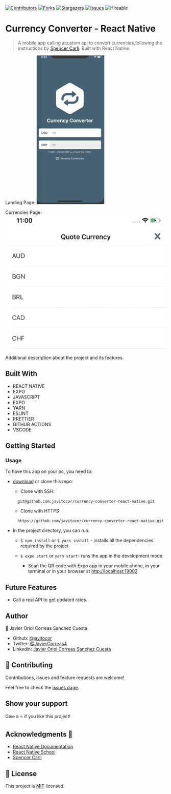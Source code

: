 <!--
*** Thanks for checking out this README Template. If you have a suggestion that would
*** make this better, please fork the repo and create a pull request or simply open
*** an issue with the tag "enhancement".
*** Thanks again! Now go create something AMAZING! :D
-->

<!-- PROJECT SHIELDS -->
<!--
*** I'm using markdown "reference style" links for readability.
*** Reference links are enclosed in brackets [ ] instead of parentheses ( ).
*** See the bottom of this document for the declaration of the reference variables
*** for contributors-url, forks-url, etc. This is an optional, concise syntax you may use.
*** https://www.markdownguide.org/basic-syntax/#reference-style-links
-->
[![Contributors][contributors-shield]][contributors-url] 
[![Forks][forks-shield]][forks-url] 
[![Stargazers][stars-shield]][stars-url] 
[![Issues][issues-shield]][issues-url] 
![Hireable](https://cdn.rawgit.com/hiendv/hireable/master/styles/default/yes.svg) 

# Currency Converter - React Native

>  A mobile app calling acustom api to convert currencies,following the instructions by [Spencer Carli](https://learn.reactnativeschool.com/courses). Built with React Native.


Landing Page:
![screenshot](./assets/screenshot.png)

Currencies Page: 
![screenshot](./assets/screenshot1.png)

Additional description about the project and its features.

## Built With

- REACT NATIVE
- EXPO
- JAVASCRIPT
- EXPO
- YARN
- ESLINT
- PRETTIER
- GITHUB ACTIONS
- VSCODE

## Getting Started

### Usage
To have this app on your pc, you need to:
* [download](https://github.com/javitocor/currency-converter-react-native/archive/master.zip) or clone this repo:
  - Clone with SSH:
  ```
    git@github.com:javitocor/currency-converter-react-native.git
  ```
  - Clone with HTTPS
  ```
    https://github.com/javitocor/currency-converter-react-native.git
  ```

* In the project directory, you can run:

  - `$ npm install` or `$ yarn install` - installs all the dependencies required by the project

  - `$ expo start` or `yarn start`- runs the app in the development mode:
    - Scan the QR code with Expo app in your mobile phone, in your terminal or in your browser at [http://localhost:19002](http://localhost:19002)

## Future Features
- Call a real API to get updated rates.

## Author

👤 Javier Oriol Correas Sanchez Cuesta 
- Github: [@javitocor](https://github.com/javitocor) 
- Twitter: [@JavierCorreas4](https://twitter.com/JavierCorreas4) 
- Linkedin: [Javier Oriol Correas Sanchez Cuesta](https://www.linkedin.com/in/javier-correas-sanchez-cuesta-15289482/) 

## 🤝 Contributing

Contributions, issues and feature requests are welcome!

Feel free to check the [issues page](https://github.com/javitocor/currency-converter-react-native/issues).

## Show your support

Give a ⭐️ if you like this project!

## Acknowledgments 🚀

- [React Native Documentation](https://reactnative.dev/docs/getting-started)
- [React Native School](https://learn.reactnativeschool.com/courses/enrolled/175915)
- [Spencer Carli](https://twitter.com/spencer_carli?lang=en)

## 📝 License

This project is [MIT](lic.url) licensed.

<!-- MARKDOWN LINKS & IMAGES -->
<!-- https://www.markdownguide.org/basic-syntax/#reference-style-links -->
[contributors-shield]: https://img.shields.io/github/contributors/javitocor/currency-converter-react-native.svg?style=flat-square
[contributors-url]: https://github.com/javitocor/currency-converter-react-native/graphs/contributors
[forks-shield]: https://img.shields.io/github/forks/javitocor/currency-converter-react-native.svg?style=flat-square
[forks-url]: https://github.com/javitocor/currency-converter-react-native/network/members
[stars-shield]: https://img.shields.io/github/stars/javitocor/currency-converter-react-native.svg?style=flat-square
[stars-url]: https://github.com/javitocor/currency-converter-react-native/stargazers
[issues-shield]: https://img.shields.io/github/issues/javitocor/currency-converter-react-native.svg?style=flat-square
[issues-url]: https://github.com/javitocor/currency-converter-react-native/issues